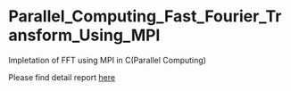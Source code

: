 # Parallel_Computing_Fast_Fourier_Transform_Using_MPI
Impletation of FFT using MPI in C(Parallel Computing)

Please find detail report [here](https://github.com/parthlathiya/Parallel_Computing_Fast_Fourier_Transform_Using_MPI/blob/master/Project_Report.pdf)
